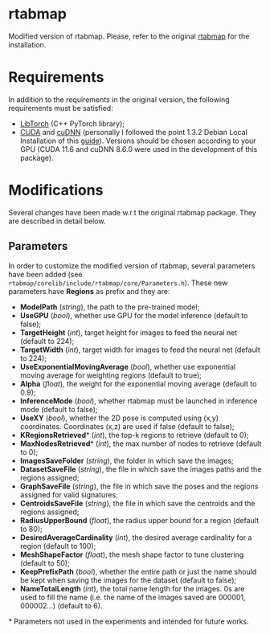 rtabmap
=======

Modified version of rtabmap. Please, refer to the original [rtabmap](https://github.com/introlab/rtabmap) for the installation.

# Requirements
In addition to the requirements in the original version, the following requirements must be satisfied:
- [LibTorch](https://pytorch.org/cppdocs/installing.html) (C++ PyTorch library);
- [CUDA](https://developer.nvidia.com/cuda-11-6-0-download-archive) and [cuDNN](https://developer.nvidia.com/rdp/cudnn-archive) (personally I followed the point 1.3.2 Debian Local Installation of this [guide](https://docs.nvidia.com/deeplearning/cudnn/install-guide/index.html)). Versions should be chosen according to your GPU (CUDA 11.6 and cuDNN 8.6.0 were used in the development of this package).

# Modifications
Several changes have been made w.r.t the original rtabmap package. They are described in detail below.
 ## Parameters
 In order to customize the modified version of rtabmap, several parameters have been added (see ```rtabmap/corelib/include/rtabmap/core/Parameters.h```). These new parameters have **Regions** as prefix and they are:
 - **ModelPath** (*string*), the path to the pre-trained model;
 - **UseGPU** (*bool*), whether use GPU for the model inference (default to false);
 - **TargetHeight** (*int*), target height for images to feed the neural net (default to 224);
 - **TargetWidth** (*int*), target width for images to feed the neural net (default to 224);
 - **UseExponentialMovingAverage** (*bool*), whether use exponential moving average for weighting regions (default to true);
 - **Alpha** (*float*), the weight for the exponential moving average (default to 0.9);
 - **InferenceMode** (*bool*), whether rtabmap must be launched in inference mode (default to false);
 - **UseXY** (*bool*), whether the 2D pose is computed using (x,y) coordinates. Coordinates (x,z) are used if false (default to false);
 - **KRegionsRetrieved*** (*int*), the top-k regions to retrieve (default to 0);
 - **MaxNodesRetrieved*** (*int*), the max number of nodes to retrieve (default to 0);
 - **ImagesSaveFolder** (*string*), the folder in which save the images;
 - **DatasetSaveFile** (*string*), the file in which save the images paths and the regions assigned;
 - **GraphSaveFile** (*string*), the file in which save the poses and the regions assigned for valid signatures;
 - **CentroidsSaveFile** (*string*), the file in which save the centroids and the regions assigned;
 - **RadiusUpperBound** (*float*), the radius upper bound for a region (default to 80);
 - **DesiredAverageCardinality** (*int*), the desired average cardinality for a region (default to 100);
 - **MeshShapeFactor** (*float*), the mesh shape factor to tune clustering (default to 50);
 - **KeepPrefixPath** (*bool*), whether the entire path or just the name should be kept when saving the images for the dataset (default to false);
 - **NameTotalLength** (*int*), the total name length for the images. 0s are used to fill the name (i.e. the name of the images saved are 000001, 000002...) (default to 6). 
 
 \* Parameters not used in the experiments and intended for future works.
 
 
 
